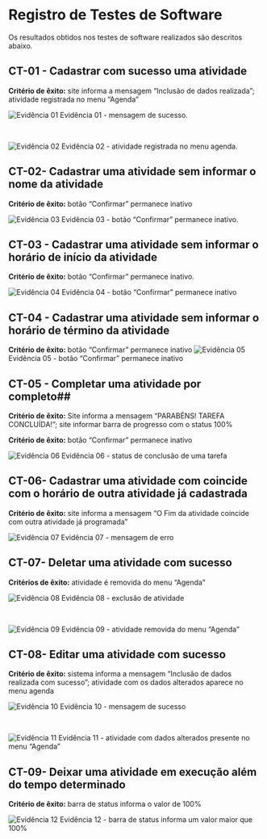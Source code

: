 # Registro de Testes de Software

Os resultados obtidos nos testes de software realizados são descritos abaixo. 

## CT-01 - Cadastrar com sucesso uma atividade
**Critério de êxito:** site informa a mensagem “Inclusão de dados realizada”; atividade registrada no menu “Agenda”

![Evidência 01 ](img/evidencias/ev-1.png)
Evidência 01 - mensagem de sucesso.

<br>

![Evidência 02 ](img/evidencias/ev-2.png)
Evidência 02 - atividade registrada no menu agenda.

## CT-02- Cadastrar uma atividade sem informar o nome da atividade

**Critério de êxito:** botão “Confirmar” permanece inativo

![Evidência 03 ](img/evidencias/ev-3.png)
Evidência 03 - botão “Confirmar” permanece inativo.

## CT-03 - Cadastrar uma atividade sem informar o horário de início da atividade

**Critério de êxito:** botão “Confirmar” permanece inativo.

![Evidência 04 ](img/evidencias/ev-4.png)
Evidência 04 - botão “Confirmar” permanece inativo

## CT-04 - Cadastrar uma atividade sem informar o horário de término da atividade

**Critério de êxito:** botão “Confirmar” permanece inativo
![Evidência 05](img/evidencias/ev-5.png)
Evidência 05 - botão “Confirmar” permanece inativo

## CT-05 - Completar uma atividade por completo##

**Critério de êxito:** Site informa a mensagem “PARABÉNS! TAREFA CONCLUÍDA!”; site informar barra de progresso com o status 100%

**Critério de êxito:** botão “Confirmar” permanece inativo

![Evidência 06](img/evidencias/ev-6.png)
Evidência 06 - status de conclusão de uma tarefa

## CT-06- Cadastrar uma atividade com coincide com o horário de outra atividade já cadastrada

**Critério de êxito:** site informa a mensagem “O Fim da atividade coincide com outra atividade já programada”

![Evidência 07](img/evidencias/ev-7.png)
Evidência 07 - mensagem de erro

## CT-07- Deletar uma atividade com sucesso

**Critérios de êxito:** atividade é removida do menu “Agenda”

![Evidência 08](img/evidencias/ev-8.png)
Evidência 08 - exclusão de atividade

<br>

![Evidência 09](img/evidencias/ev-9.png)
Evidência 09 - atividade removida do menu “Agenda”

## CT-08- Editar uma atividade com sucesso

**Critério de êxito:** sistema informa a mensagem “Inclusão de dados realizada com sucesso”; atividade com os dados alterados aparece no menu agenda

![Evidência 10](img/evidencias/ev-10.png)
Evidência 10 - mensagem de sucesso

<br>

![Evidência 11](img/evidencias/ev-11.png)
Evidência 11 - atividade com dados alterados presente no menu “Agenda”

## CT-09- Deixar uma atividade em execução além do tempo determinado

**Critério de êxito:** barra de status informa o valor de 100%

![Evidência 12](img/evidencias/ev-12.png)
Evidência 12 - barra de status informa um valor maior que 100%